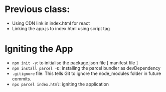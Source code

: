 # Previous class:

- Using CDN link in index.html for react
- Linking the app.js to index.html using script tag

# Igniting the App

- `npm init -y`: to initialise the package.json file [ manifest file ]
- `npm install parcel -D`: installing the parcel bundler as devDependency
- `.gitignore` file: This tells Git to ignore the node_modules folder in future commits.
- `npx parcel index.html`: igniting the application
